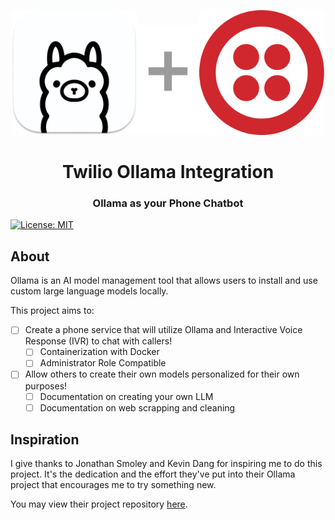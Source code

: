 <div align="center">
    <p><a href="#"><a href="https://ollama.ai/"><img alt="ollama" src="./img/ollama-icon.png" width="200px" /></a><img alt="+" src="./img/grey-plus.png" width="100px" /></a><a href="https://twilio.com/"><img alt="twilio" src="./img/twilio-icon.png" width="200px" /></a></p>
    <h1>Twilio Ollama Integration</h1>
    <h3><a href="#"></a>Ollama as your Phone Chatbot</h3>
</div>

[![License: MIT](https://img.shields.io/badge/License-MIT-yellow.svg)](https://opensource.org/licenses/MIT)

## About
Ollama is an AI model management tool that allows users to install and use custom large language models locally.

This project aims to:
* [ ] Create a phone service that will utilize Ollama and Interactive Voice Response (IVR) to chat with callers! 
  * [ ] Containerization with Docker
  * [ ] Administrator Role Compatible
* [ ] Allow others to create their own models personalized for their own purposes!
  * [ ] Documentation on creating your own LLM
  * [ ] Documentation on web scrapping and cleaning

## Inspiration
I give thanks to Jonathan Smoley and Kevin Dang for inspiring me to do this project.
It's the dedication and the effort they've put into their Ollama project that encourages me to try something new.

You may view their project repository <a href="https://github.com/kevinthedang/discord-ollama/">here</a>.
